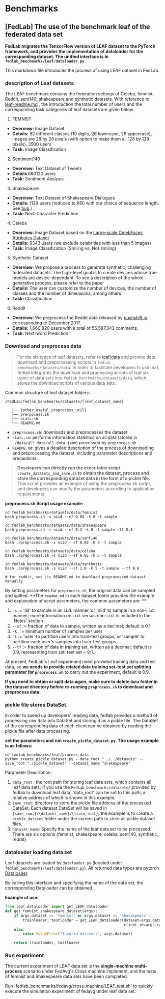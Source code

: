 # Benchmarks
## \[FedLab\] The use of the benchmark leaf of the federated data set

**FedLab migrates the TensorFlow version of LEAF dataset to the PyTorch framework, and provides the implementation of dataloader for the corresponding dataset. The unified interface is in `fedlab_benchmarks/leaf/dataloader.py`**

This markdown file introduces the process of using LEAF dataset in FedLab.

### description of Leaf datasets

The LEAF benchmark contains the federation settings of Celeba, femnist, Reddit, sent140, shakespeare and synthetic datasets. With reference to [leaf-readme.md](https://github.com/talwalkarlab/leaf) , the introduction the total number of users and the corresponding task categories of leaf datasets are given below.

1. FEMNIST

- **Overview:** Image Dataset
- **Details:** 62 different classes (10 digits, 26 lowercase, 26 uppercase), images are 28 by 28 pixels (with option to make them all 128 by 128 pixels), 3500 users
- **Task:** Image Classification

2. Sentiment140

- **Overview:** Text Dataset of Tweets
- **Details** 660120 users
- **Task:** Sentiment Analysis

3. Shakespeare

- **Overview:** Text Dataset of Shakespeare Dialogues
- **Details:** 1129 users (reduced to 660 with our choice of sequence length. See [bug](https://github.com/TalwalkarLab/leaf/issues/19).)
- **Task:** Next-Character Prediction

4. Celeba

- **Overview:** Image Dataset based on the [Large-scale CelebFaces Attributes Dataset](http://mmlab.ie.cuhk.edu.hk/projects/CelebA.html)
- **Details:** 9343 users (we exclude celebrities with less than 5 images)
- **Task:** Image Classification (Smiling vs. Not smiling)

5. Synthetic Dataset

- **Overview:** We propose a process to generate synthetic, challenging federated datasets. The high-level goal is to create devices whose true models are device-dependant. To see a description of the whole generative process, please refer to the paper
- **Details:** The user can customize the number of devices, the number of classes and the number of dimensions, among others
- **Task:** Classification

6. Reddit

- **Overview:** We preprocess the Reddit data released by [pushshift.io](https://files.pushshift.io/reddit/) corresponding to December 2017.
- **Details:** 1,660,820 users with a total of 56,587,343 comments.
- **Task:** Next-word Prediction.

### Download and preprocess data

> For the six types of leaf datasets, refer to [leaf/data](https://github.com/talwalkarlab/leaf/tree/master/data) and provide data download and preprocessing scripts in `fedlab _ benchmarks/datasets/data`.
> In order to facilitate developers to use leaf, fedlab integrates the download and processing scripts of leaf six types of data sets into `fedlab_benchmarks/datasets/data`, which stores the download scripts of various data sets.

Common structure of leaf dataset folders:

```
/FedLab/fedlab_benchmarks/datasets/{leaf_dataset_name}

   ├── {other_useful_preprocess_util}
   ├── prerpocess.sh
   ├── stats.sh
   └── README.md
```
- `preprocess.sh`: downloads and preprocesses the dataset
- `stats.sh`: performs information statistics on all data (stored in `./data/all_data/all_data.json`) processed by `preprocess.sh`
- `README.md`: gives a detailed description of the process of downloading and preprocessing the dataset, including parameter descriptions and precautions.

> **Developers can directly run the executable script `create_datasets_and_save.sh` to obtain the dataset, process and store the corresponding dataset data in the form of a pickle file.**
> This script provides an example of using the preprocess.sh script, and developers can modify the parameters according to application requirements.

**preprocess.sh Script usage example:**

```shell
cd fedlab_benchmarks/datasets/data/femnist
bash preprocess.sh -s niid --sf 0.05 -k 0 -t sample

cd fedlab_benchmarks/datasets/data/shakespeare
bash preprocess.sh -s niid --sf 0.2 -k 0 -t sample -tf 0.8

cd fedlab_benchmarks/datasets/data/sent140
bash ./preprocess.sh -s niid --sf 0.05 -k 3 -t sample

cd fedlab_benchmarks/datasets/data/celeba
bash ./preprocess.sh -s niid --sf 0.05 -k 5 -t sample

cd fedlab_benchmarks/datasets/data/synthetic
bash ./preprocess.sh -s niid --sf 1.0 -k 5 -t sample --tf 0.6

# for reddit, see its README.md to download preprocessed dataset manually
```

By setting parameters for `preprocess.sh`, the original data can be sampled and spilted. **The `readme.md` in each dataset folder provides the example and explanation of script parameters, the common parameters are: **

1. `-s` := 'iid' to sample in an i.i.d. manner, or 'niid' to sample in a non-i.i.d. manner; more information on i.i.d. versus non-i.i.d. is included in the 'Notes' section
2. `--sf` := fraction of data to sample, written as a decimal; default is 0.1
3. `-k ` := minimum number of samples per user
4. `-t` := 'user' to partition users into train-test groups, or 'sample' to partition each user's samples into train-test groups
5. `--tf` := fraction of data in training set, written as a decimal; default is 0.9, representing train set: test set = 9:1.

At present, FedLab's Leaf experiment need provided training data and test data, so **we needs to provide related data training set-test set splitting parameter for `preprocess.sh`** to carry out the experiment, default is 0.9.

**If you need to obtain or split data again, make sure to delete `data` folder in the dataset directory before re-running `preprocess.sh` to download and preprocess data.**

### pickle file stores DataSet.
In order to speed up developers' reading data, fedlab provides a method of processing raw data into DataSet and storing it as a pickle file. The DataSet of the corresponding data of each client can be obtained by reading the pickle file after data processing.

**set the parameters and run `create_pickle_dataset.py`. The usage example is as follows:**

```shell
cd fedlab_benchmarks/leaf/process_data
python create_pickle_dataset.py --data_root "../../datasets" --save_root "./pickle_dataset" --dataset_name "shakespeare"
```

Parameter Description:
1. `data_root` : the root path for storing leaf data sets, which contains all leaf data sets; If you use the `Fedlab_benchmarks/datasets/` provided by fedlab to download leaf data, 'data_root' can be set to this path, a relative address of which is shown in this example.
2. `save_root`: directory to store the pickle file address of the processed DataSet; Each dataset DataSet will be saved in `{save_root}/{dataset_name}/{train,test}`; the example is to create a `pickle_dataset` folder under the current path to store all pickle dataset files.
3. `dataset_name`: Specify the name of the leaf data set to be processed. There are six options {femnist, shakespeare, celeba, sent140, synthetic, reddit}.

### dataloader loading data set

Leaf datasets are loaded by `dataloader.py` (located under `fedlab_benchmarks/leaf/dataloader.py`). All returned data types are pytorch [Dataloader](https://pytorch.org/docs/stable/data.html).

By calling this interface and specifying the name of the data set, the corresponding Dataloader can be obtained.

**Example of use:**

```python
from leaf.dataloader import get_LEAF_dataloader
def get_femnist_shakespeare_dataset(args):
    if args.dataset == 'femnist' or args.dataset == 'shakespeare':
        trainloader, testloader = get_LEAF_dataloader(dataset=args.dataset,
                                                      client_id=args.rank)
    else:
        raise ValueError("Invalid dataset:", args.dataset)

    return trainloader, testloader
```

### Run experiment

The current experiment of LEAF data set is the **single-machine multi-process** scenario under FedAvg's Cross machine implement, and the tests of femnist and Shakespeare data sets have been completed.

Run `fedlab_benchmarks/fedavg/cross_machine/LEAF_test.sh' to quickly execute the simulation experiment of fedavg under leaf data set.